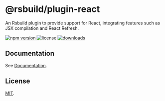 # @rsbuild/plugin-react

An Rsbuild plugin to provide support for React, integrating features such as JSX compilation and React Refresh.

<p>
  <a href="https://npmjs.com/package/@rsbuild/plugin-react">
   <img src="https://img.shields.io/npm/v/@rsbuild/plugin-react?style=flat-square&colorA=564341&colorB=EDED91" alt="npm version" />
  </a>
  <img src="https://img.shields.io/badge/License-MIT-blue.svg?style=flat-square&colorA=564341&colorB=EDED91" alt="license" />
  <a href="https://npmcharts.com/compare/@rsbuild/plugin-react?minimal=true"><img src="https://img.shields.io/npm/dm/@rsbuild/plugin-react.svg?style=flat-square&colorA=564341&colorB=EDED91" alt="downloads" /></a>
</p>

## Documentation

See [Documentation](https://rsbuild.dev/plugins/list/plugin-react).

## License

[MIT](https://github.com/web-infra-dev/rsbuild/blob/main/LICENSE).
